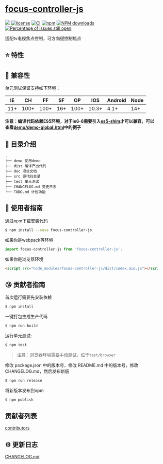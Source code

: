 # [focus-controller-js](https://github.com/Ls-Bin/focus-controller-js)
[![](https://img.shields.io/badge/Powered%20by-jslib%20base-brightgreen.svg)](https://github.com/yanhaijing/jslib-base)
[![license](https://img.shields.io/badge/license-MIT-blue.svg)](https://github.com/Ls-Bin/focus-controller-js/blob/master/LICENSE)
[![CI](https://github.com/Ls-Bin/focus-controller-js/actions/workflows/ci.yml/badge.svg?branch=master)](https://github.com/Ls-Bin/focus-controller-js/actions/workflows/ci.yml)
[![npm](https://img.shields.io/badge/npm-0.1.0-orange.svg)](https://www.npmjs.com/package/focus-controller-js)
[![NPM downloads](http://img.shields.io/npm/dm/focus-controller-js.svg?style=flat-square)](http://www.npmtrends.com/focus-controller-js)
[![Percentage of issues still open](http://isitmaintained.com/badge/open/Ls-Bin/focus-controller-js.svg)](http://isitmaintained.com/project/Ls-Bin/focus-controller-js "Percentage of issues still open")

适配tv电视焦点控制，可方向键控制焦点

## :star: 特性

## :pill: 兼容性
单元测试保证支持如下环境：

| IE   | CH   | FF   | SF   | OP   | IOS  | Android   | Node  |
| ---- | ---- | ---- | ---- | ---- | ---- | ---- | ----- |
| 11+   | 100+ | 100+  | 16+   | 100+  | 10.3+   | 4.1+   | 14+ |

**注意：编译代码依赖ES5环境，对于ie6-8需要引入[es5-shim](http://github.com/es-shims/es5-shim/)才可以兼容，可以查看[demo/demo-global.html](demo/demo-global.html)中的例子**

## :open_file_folder: 目录介绍

```
.
├── demo 使用demo
├── dist 编译产出代码
├── doc 项目文档
├── src 源代码目录
├── test 单元测试
├── CHANGELOG.md 变更日志
└── TODO.md 计划功能
```

## :rocket: 使用者指南

通过npm下载安装代码

```bash
$ npm install --save focus-controller-js
```


如果你是webpack等环境

```js
import focus-controller-js from 'focus-controller-js';
```

如果你是浏览器环境

```html
<script src="node_modules/focus-controller-js/dist/index.aio.js"></script>
```


## :kissing_heart: 贡献者指南
首次运行需要先安装依赖

```bash
$ npm install
```

一键打包生成生产代码

```bash
$ npm run build
```

运行单元测试:

```bash
$ npm test
```

> 注意：浏览器环境需要手动测试，位于`test/browser`

修改 package.json 中的版本号，修改 README.md 中的版本号，修改 CHANGELOG.md，然后发布新版

```bash
$ npm run release
```

将新版本发布到npm

```bash
$ npm publish
```

## 贡献者列表

[contributors](https://github.com/Ls-Bin/focus-controller-js/graphs/contributors)

## :gear: 更新日志
[CHANGELOG.md](CHANGELOG.md)
